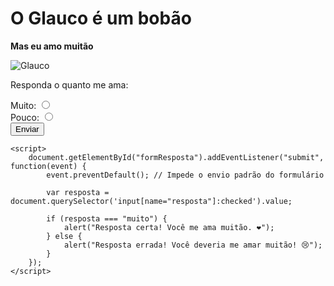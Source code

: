 <!DOCTYPE html>
<html lang="pt-BR">
<head>
    <meta charset="UTF-8">
    <meta name="viewport" content="width=device-width, initial-scale=1.0">
    <title>bobao</title>
    <style>
        body {
            background-image: url('https://img.freepik.com/vetores-gratis/fundo-de-aquarela-rosa-pintado-a-mao-detalhado_1048-17039.jpg');
        }
    </style>
</head>
<body>
    <h1>O Glauco é um bobão</h1>
    <b>Mas eu amo muitão</b>
    <p>
        <img src="https://static.tumblr.com/cadb630fdbe6065b4fcba6c4104099c7/heyalgh/0r2ndy6o2/tumblr_static_2xch03aecjcwko44ccwoc40cc_2048_v2.jpg" alt="Glauco">
    </p>
    <p>Responda o quanto me ama:</p>
    <form id="formResposta">
        Muito: <input type="radio" name="resposta" value="muito" required> <br>
        Pouco: <input type="radio" name="resposta" value="pouco"> <br>
        <input type="submit" value="Enviar">
    </form>

    <script>
        document.getElementById("formResposta").addEventListener("submit", function(event) {
            event.preventDefault(); // Impede o envio padrão do formulário

            var resposta = document.querySelector('input[name="resposta"]:checked').value;

            if (resposta === "muito") {
                alert("Resposta certa! Você me ama muitão. ❤️");
            } else {
                alert("Resposta errada! Você deveria me amar muitão! 😢");
            }
        });
    </script>
</body>
</html>
